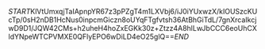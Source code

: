 $START$KlVtUmxqjTaIApnpYR67z3pPZgT4m1LXVbj6/iJ0iYUxwzX/kIOUSzcKUcTp/0sH2nDB1HcNus0inpcmGiczn8oUYqFTgfvtsh36AtBhGiTdL/7gnXrcaIkcjwD9D1/JQW42CMs+h2uheH4hoZxEGKk30z+Ztzz4A8hlLwJbCCC6eoUhCXldYNpeWTCPVMXE0QFlyEPO6wDiLD4eO25glQ==$END$